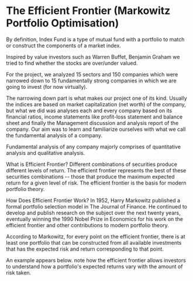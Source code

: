 # The Efficient Frontier (Markowitz Portfolio Optimisation)

By definition, Index Fund is a type of mutual fund with a portfolio to match or construct the
components of a market index.

Inspired by value investors such as Warren Buffet, Benjamin Graham we tried to find whether
the stocks are over/under valued.

For the project, we analyzed 15 sectors and 150 companies which were narrowed down to 15
fundamentally strong companies in which we are going to invest (for now virtually).

The narrowing down part is what makes our project one of its kind. Usually the indices are
based on market capitalization (net worth) of the company, but what we did was analyses each
and every company based on its financial ratios, income statements like profit-loss statement
and balance sheet and finally the Management discussion and analysis report of the company.
Our aim was to learn and familiarize ourselves with what we call the fundamental analysis of a
company.

Fundamental analysis of any company majorly comprises of quantitative analysis and qualitative
analysis.

What is Efficient Frontier?
Different combinations of securities produce different levels of return. The efficient frontier represents the best of these securities combinations -- those that produce the maximum expected return for a given level of risk. The efficient frontier is the basis for modern portfolio theory.

How Does Efficient Frontier Work?
In 1952, Harry Markowitz published a formal portfolio selection model in The Journal of Finance. He continued to develop and publish research on the subject over the next twenty years, eventually winning the 1990 Nobel Prize in Economics for his work on the efficient frontier and other contributions to modern portfolio theory.

According to Markowitz, for every point on the efficient frontier, there is at least one portfolio that can be constructed from all available investments that has the expected risk and return corresponding to that point.

An example appears below. note how the efficient frontier allows investors to understand how a portfolio's expected returns vary with the amount of risk taken.


